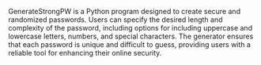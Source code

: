 GenerateStrongPW is a Python program designed to create secure and randomized passwords. Users can specify the desired length and complexity of the password, including options for including uppercase and lowercase letters, numbers, and special characters. The generator ensures that each password is unique and difficult to guess, providing users with a reliable tool for enhancing their online security.

